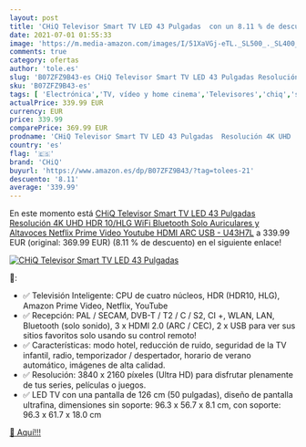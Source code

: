 ```yaml
---
layout: post
title: 'CHiQ Televisor Smart TV LED 43 Pulgadas  con un 8.11 % de descuento'
date: 2021-07-01 01:55:33
image: 'https://m.media-amazon.com/images/I/51XaVGj-eTL._SL500_._SL400_.jpg'
comments: true
category: ofertas
author: 'tole.es'
slug: 'B07ZFZ9B43-es CHiQ Televisor Smart TV LED 43 Pulgadas Resolución 4K UHD...'
sku: 'B07ZFZ9B43-es'
tags: [ 'Electrónica','TV, vídeo y home cinema','Televisores','chiq','smart','televisor','tv', ]
actualPrice: 339.99 EUR
currency: EUR
price: 339.99
comparePrice: 369.99 EUR
prodname: 'CHiQ Televisor Smart TV LED 43 Pulgadas  Resolución 4K UHD  HDR 10/HLG  WiFi  Bluetooth  Solo Auriculares y Altavoces   Netflix  Prime Video  Youtube  HDMI ARC  USB - U43H7L'
country: 'es'
flag: '🇪🇸'
brand: 'CHiQ'
buyurl: 'https://www.amazon.es/dp/B07ZFZ9B43/?tag=tolees-21'
descuento: '8.11'
average: '339.99'
---
```


En este momento está [CHiQ Televisor Smart TV LED 43 Pulgadas  Resolución 4K UHD  HDR 10/HLG  WiFi  Bluetooth  Solo Auriculares y Altavoces   Netflix  Prime Video  Youtube  HDMI ARC  USB - U43H7L](https://www.amazon.es/dp/B07ZFZ9B43/?tag=tolees-21) a 339.99 EUR (original: 369.99 EUR) (8.11 %  de descuento) en el siguiente enlace!

[![CHiQ Televisor Smart TV LED 43 Pulgadas ](https://m.media-amazon.com/images/I/51XaVGj-eTL._SL500_._SL400_.jpg)](https://www.amazon.es/dp/B07ZFZ9B43/?tag=tolees-21)

🔎:

- ✅ Televisión Inteligente: CPU de cuatro núcleos, HDR (HDR10, HLG), Amazon Prime Video, Netflix, YouTube
- ✅ Recepción: PAL / SECAM, DVB-T / T2 / C / S2, CI +, WLAN, LAN, Bluetooth (solo sonido), 3 x HDMI 2.0 (ARC / CEC), 2 x USB para ver sus sitios favoritos solo usando su control remoto!
- ✅ Características: modo hotel, reducción de ruido, seguridad de la TV infantil, radio, temporizador / despertador, horario de verano automático, imágenes de alta calidad.
- ✅ Resolución: 3840 x 2160 píxeles (Ultra HD) para disfrutar plenamente de tus series, películas o juegos.
- ✅ LED TV con una pantalla de 126 cm (50 pulgadas), diseño de pantalla ultrafina, dimensiones sin soporte: 96.3 x 56.7 x 8.1 cm, con soporte: 96.3 x 61.7 x 18.0 cm

[🛒 Aquí!!!](https://www.amazon.es/dp/B07ZFZ9B43/?tag=tolees-21)
